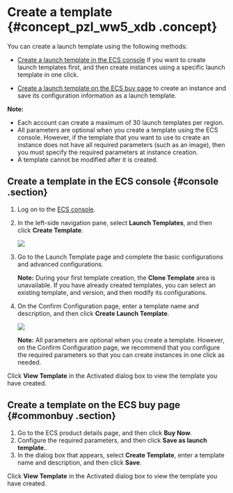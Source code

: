 # Create a template {#concept_pzl_ww5_xdb .concept}

You can create a launch template using the following methods:

-   [Create a launch template in the ECS console](#console) if you want to create launch templates first, and then create instances using a specific launch template in one click.

-   [Create a launch template on the ECS buy page](#commonbuy) to create an instance and save its configuration information as a launch template.


**Note:** 

-   Each account can create a maximum of 30 launch templates per region.
-   All parameters are optional when you create a template using the ECS console. However, if the template that you want to use to create an instance does not have all required parameters \(such as an image\), then you must specify the required parameters at instance creation.
-   A template cannot be modified after it is created.

## Create a template in the ECS console {#console .section}

1.  Log on to the [ECS console](https://partners-intl.console.aliyun.com/#/ecs).
2.  In the left-side navigation pane, select **Launch Templates**, and then click **Create Template**.

    ![](http://static-aliyun-doc.oss-cn-hangzhou.aliyuncs.com/assets/img/13805/15429604265347_en-US.png)

3.  Go to the Launch Template page and complete the basic configurations and advanced configurations.

    **Note:** During your first template creation, the **Clone Template** area is unavailable. If you have already created templates, you can select an existing template, and version, and then modify its configurations.

4.  On the Confirm Configuration page, enter a template name and description, and then click **Create Launch Template**.

    ![](http://static-aliyun-doc.oss-cn-hangzhou.aliyuncs.com/assets/img/13805/15429604265348_en-US.png)

    **Note:** All parameters are optional when you create a template. However, on the Confirm Configuration page, we recommend that you configure the required parameters so that you can create instances in one click as needed.


Click **View Template** in the Activated dialog box to view the template you have created.

## Create a template on the ECS buy page {#commonbuy .section}

1.  Go to the ECS product details page, and then click **Buy Now**.
2.  Configure the required parameters, and then click **Save as launch template**..
3.  In the dialog box that appears, select **Create Template**, enter a template name and description, and then click **Save**.

Click **View Template** in the Activated dialog box to view the template you have created.

